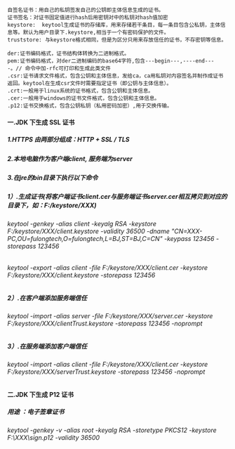 ``` text
自签名证书：用自己的私钥签发自己的公钥即主体信息生成的证书。
证书签名：对证书固定值进行hash后用密钥对中的私钥对hash值加密
keystore:  keytool生成证书的存储库，用来存储若干条目，每一条目包含公私钥，主体信息等。默认为用户目录下.keystore,相当于一个有密码保护的文件。
truststore: 与keystore格式相同，但是为区分只用来存放信任的证书，不存密钥等信息。

der:证书编码格式，证书结构体转换为二进制格式。
pem:证书编码格式，对der二进制编码的base64字符,包含---begin---,----end----。// 命令中加-rfc可打印和生成此类文件
.csr:证书请求文件格式，包含公钥和主体信息，发给ca，ca用私钥对内容签名并制作成证书返回。keytool在生成csr文件时需要指定证书（即公钥与主体信息）。
.crt:一般用于linux系统的证书格式，包含公钥和主体信息。
.cer:一般用于windows的证书文件格式，包含公钥和主体信息。
.p12:证书交换格式，包含公钥私钥（私用密码加密）,用于交换传输。
```

#### 一.JDK 下生成 SSL 证书
##### 1.HTTPS 由两部分组成：HTTP + SSL / TLS
##### 2.本地电脑作为客户端client, 服务端为server
##### 3.在jre的bin目录下执行以下命令
##### 1）.生成证书(将客户端证书client.cer与服务端证书server.cer相互拷贝到对应的目录下，如：F:/keystore/XXX)
###### keytool -genkey -alias client -keyalg RSA -keystore F:/keystore/XXX/client.keystore -validity 36500 -dname "CN=XXX-PC,OU=fulongtech,O=fulongtech,L=BJ,ST=BJ,C=CN" -keypass 123456 -storepass 123456
###### keytool -export -alias client -file F:/keystore/XXX/client.cer -keystore  F:/keystore/XXX/client.keystore -storepass 123456

##### 2）.在客户端添加服务端信任
###### keytool -import -alias server -file F:/keystore/XXX/server.cer -keystore F:/keystore/XXX/clientTrust.keystore -storepass 123456 -noprompt

##### 3）.在服务端添加客户端信任
###### keytool -import -alias client -file F:/keystore/XXX/client.cer -keystore F:/keystore/XXX/serverTrust.keystore -storepass 123456 -noprompt

#### 二.JDK 下生成 P12 证书
##### 用途 ：电子签章证书
###### keytool -genkey -v -alias root -keyalg RSA -storetype PKCS12 -keystore F:\XXX\sign.p12 -validity 36500
